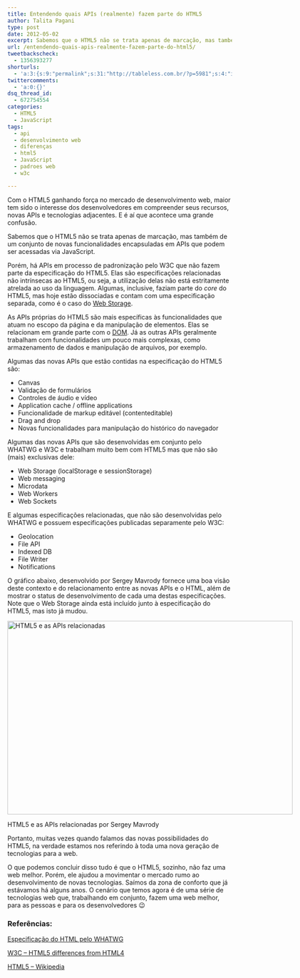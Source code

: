```yaml
---
title: Entendendo quais APIs (realmente) fazem parte do HTML5
author: Talita Pagani
type: post
date: 2012-05-02
excerpt: Sabemos que o HTML5 não se trata apenas de marcação, mas também de um conjunto de novas funcionalidades encapsuladas em APIs que podem ser acessadas via JavaScript. Porém, algumas destas APIs não fazem parte do núcleo do HTML5.
url: /entendendo-quais-apis-realmente-fazem-parte-do-html5/
tweetbackscheck:
  - 1356393277
shorturls:
  - 'a:3:{s:9:"permalink";s:31:"http://tableless.com.br/?p=5981";s:4:"isgd";s:19:"http://is.gd/cQ4YMB";s:7:"tinyurl";s:26:"http://tinyurl.com/bs96pda";}'
twittercomments:
  - 'a:0:{}'
dsq_thread_id:
  - 672754554
categories:
  - HTML5
  - JavaScript
tags:
  - api
  - desenvolvimento web
  - diferenças
  - html5
  - JavaScript
  - padroes web
  - w3c

---
```

Com o HTML5 ganhando força no mercado de desenvolvimento web, maior tem sido o interesse dos desenvolvedores em compreender seus recursos, novas APIs e tecnologias adjacentes. E é aí que acontece uma grande confusão.

Sabemos que o HTML5 não se trata apenas de marcação, mas também de um conjunto de novas funcionalidades encapsuladas em APIs que podem ser acessadas via JavaScript.

Porém, há APIs em processo de padronização pelo W3C que não fazem parte da especificação do HTML5. Elas são especificações relacionadas não intrínsecas ao HTML5, ou seja, a utilização delas não está estritamente atrelada ao uso da linguagem. Algumas, inclusive, faziam parte do _core_ do HTML5, mas hoje estão dissociadas e contam com uma especificação separada, como é o caso do [Web Storage][1].

As APIs próprias do HTML5 são mais específicas às funcionalidades que atuam no escopo da página e da manipulação de elementos. Elas se relacionam em grande parte com o [DOM][2]. Já as outras APIs geralmente trabalham com funcionalidades um pouco mais complexas, como armazenamento de dados e manipulação de arquivos, por exemplo.

Algumas das novas APIs que estão contidas na especificação do HTML5 são:

  * Canvas
  * Validação de formulários
  * Controles de áudio e vídeo
  * Application cache / offline applications
  * Funcionalidade de markup editável (contenteditable)
  * Drag and drop
  * Novas funcionalidades para manipulação do histórico do navegador

Algumas das novas APIs que são desenvolvidas em conjunto pelo WHATWG e W3C e trabalham muito bem com HTML5 mas que não são (mais) exclusivas dele:

  * Web Storage (localStorage e sessionStorage)
  * Web messaging
  * Microdata
  * Web Workers
  * Web Sockets

E algumas especificações relacionadas, que não são desenvolvidas pelo WHATWG e possuem especificações publicadas separamente pelo W3C:

  * Geolocation
  * File API
  * Indexed DB
  * File Writer
  * Notifications

O gráfico abaixo, desenvolvido por Sergey Mavrody fornece uma boa visão deste contexto e do relacionamento entre as novas APIs e o HTML, além de mostrar o status de desenvolvimento de cada uma destas especificações. Note que o Web Storage ainda está incluído junto à especificação do HTML5, mas isto já mudou.

<div id="attachment_5982" style="width: 650px" class="wp-caption aligncenter">
  <a href="http://tableless.com.br/wp-content/uploads/2012/04/800px-HTML5-APIs-and-related-technologies-by-Sergey-Mavrody.png"><img class=" wp-image-5982 " src="http://tableless.com.br/wp-content/uploads/2012/04/800px-HTML5-APIs-and-related-technologies-by-Sergey-Mavrody.png" alt="HTML5 e as APIs relacionadas" width="640" height="434" srcset="uploads/2012/04/800px-HTML5-APIs-and-related-technologies-by-Sergey-Mavrody.png 800w, uploads/2012/04/800px-HTML5-APIs-and-related-technologies-by-Sergey-Mavrody-300x203.png 300w" sizes="(max-width: 640px) 100vw, 640px" /></a>
  
  <p class="wp-caption-text">
    HTML5 e as APIs relacionadas por Sergey Mavrody
  </p>
</div>

Portanto, muitas vezes quando falamos das novas possibilidades do HTML5, na verdade estamos nos referindo à toda uma nova geração de tecnologias para a web.

O que podemos concluir disso tudo é que o HTML5, sozinho, não faz uma web melhor. Porém, ele ajudou a movimentar o mercado rumo ao desenvolvimento de novas tecnologias. Saímos da zona de conforto que já estávamos há alguns anos. O cenário que temos agora é de uma série de tecnologias web que, trabalhando em conjunto, fazem uma web melhor, para as pessoas e para os desenvolvedores 😉

### Referências:

[Especificação do HTML pelo WHATWG][3]
  
[W3C &#8211; HTML5 differences from HTML4][4]
  
[HTML5 &#8211; Wikipedia][5]

 [1]: http://www.w3.org/TR/webstorage/
 [2]: http://tableless.com.br/tenha-o-dom/
 [3]: http://www.whatwg.org/specs/web-apps/current-work/multipage/introduction.html
 [4]: http://dev.w3.org/html5/html4-differences/#apis
 [5]: http://en.wikipedia.org/wiki/HTML5